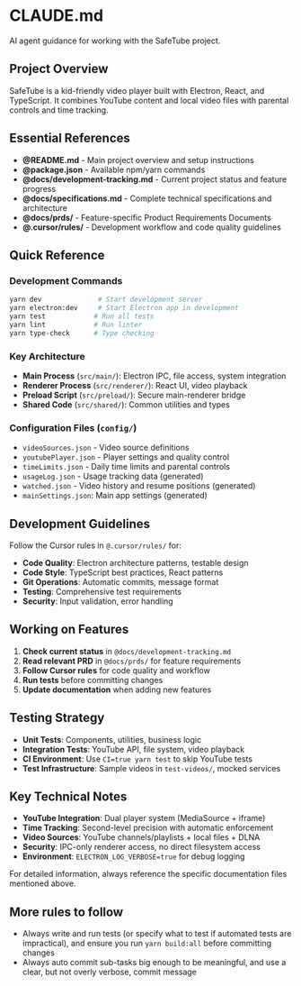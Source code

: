 # CLAUDE.md

AI agent guidance for working with the SafeTube project.

## Project Overview

SafeTube is a kid-friendly video player built with Electron, React, and TypeScript. It combines YouTube content and local video files with parental controls and time tracking.

## Essential References

- **@README.md** - Main project overview and setup instructions
- **@package.json** - Available npm/yarn commands
- **@docs/development-tracking.md** - Current project status and feature progress
- **@docs/specifications.md** - Complete technical specifications and architecture
- **@docs/prds/** - Feature-specific Product Requirements Documents
- **@.cursor/rules/** - Development workflow and code quality guidelines

## Quick Reference

### Development Commands
```bash
yarn dev              # Start development server
yarn electron:dev     # Start Electron app in development
yarn test            # Run all tests
yarn lint            # Run linter
yarn type-check      # Type checking
```

### Key Architecture
- **Main Process** (`src/main/`): Electron IPC, file access, system integration
- **Renderer Process** (`src/renderer/`): React UI, video playback
- **Preload Script** (`src/preload/`): Secure main-renderer bridge
- **Shared Code** (`src/shared/`): Common utilities and types

### Configuration Files (`config/`)
- `videoSources.json` - Video source definitions
- `youtubePlayer.json` - Player settings and quality control
- `timeLimits.json` - Daily time limits and parental controls
- `usageLog.json` - Usage tracking data (generated)
- `watched.json` - Video history and resume positions (generated)
- `mainSettings.json`: Main app settings (generated)

## Development Guidelines

Follow the Cursor rules in `@.cursor/rules/` for:
- **Code Quality**: Electron architecture patterns, testable design
- **Code Style**: TypeScript best practices, React patterns
- **Git Operations**: Automatic commits, message format
- **Testing**: Comprehensive test requirements
- **Security**: Input validation, error handling

## Working on Features

1. **Check current status** in `@docs/development-tracking.md`
2. **Read relevant PRD** in `@docs/prds/` for feature requirements
3. **Follow Cursor rules** for code quality and workflow
4. **Run tests** before committing changes
5. **Update documentation** when adding new features

## Testing Strategy

- **Unit Tests**: Components, utilities, business logic
- **Integration Tests**: YouTube API, file system, video playback
- **CI Environment**: Use `CI=true yarn test` to skip YouTube tests
- **Test Infrastructure**: Sample videos in `test-videos/`, mocked services

## Key Technical Notes

- **YouTube Integration**: Dual player system (MediaSource + iframe)
- **Time Tracking**: Second-level precision with automatic enforcement
- **Video Sources**: YouTube channels/playlists + local files + DLNA
- **Security**: IPC-only renderer access, no direct filesystem access
- **Environment**: `ELECTRON_LOG_VERBOSE=true` for debug logging

For detailed information, always reference the specific documentation files mentioned above.

## More rules to follow

- Always write and run tests (or specify what to test if automated tests are impractical), and ensure you run `yarn build:all` before committing changes
- Always auto commit sub-tasks big enough to be meaningful, and use a clear, but not overly verbose, commit message
